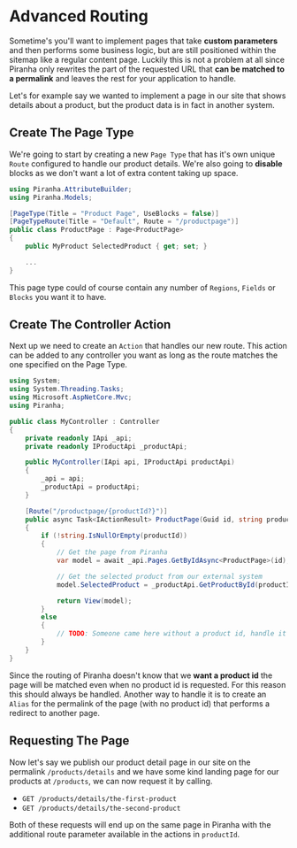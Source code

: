# Advanced Routing

Sometime's you'll want to implement pages that take **custom parameters** and then performs some business logic, but are still positioned within the sitemap like a regular content page. Luckily this is not a problem at all since Piranha only rewrites the part of the requested URL that **can be matched to a permalink** and leaves the rest for your application to handle.

Let's for example say we wanted to implement a page in our site that shows details about a product, but the product data is in fact in another system.

## Create The Page Type

We're going to start by creating a new `Page Type` that has it's own unique `Route` configured to handle our product details. We're also going to **disable** blocks as we don't want a lot of extra content taking up space.

~~~ csharp
using Piranha.AttributeBuilder;
using Piranha.Models;

[PageType(Title = "Product Page", UseBlocks = false)]
[PageTypeRoute(Title = "Default", Route = "/productpage")]
public class ProductPage : Page<ProductPage>
{
    public MyProduct SelectedProduct { get; set; }

    ...
}
~~~

This page type could of course contain any number of `Regions`, `Fields` or `Blocks` you want it to have.

## Create The Controller Action

Next up we need to create an `Action` that handles our new route. This action can be added to any controller you want as long as the route matches the one specified on the Page Type.

~~~ csharp
using System;
using System.Threading.Tasks;
using Microsoft.AspNetCore.Mvc;
using Piranha;

public class MyController : Controller
{
    private readonly IApi _api;
    private readonly IProductApi _productApi;

    public MyController(IApi api, IProductApi productApi)
    {
        _api = api;
        _productApi = productApi;
    }

    [Route("/productpage/{productId?}")]
    public async Task<IActionResult> ProductPage(Guid id, string productId = null)
    {
        if (!string.IsNullOrEmpty(productId))
        {
            // Get the page from Piranha
            var model = await _api.Pages.GetByIdAsync<ProductPage>(id);

            // Get the selected product from our external system
            model.SelectedProduct = _productApi.GetProductById(productId);

            return View(model);
        }
        else
        {
            // TODO: Someone came here without a product id, handle it gracefully.
        }
    }
}
~~~

Since the routing of Piranha doesn't know that we **want a product id** the page will be matched even when no product id is requested. For this reason this should always be handled. Another way to handle it is to create an `Alias` for the permalink of the page (with no product id) that performs a redirect to another page.

## Requesting The Page

Now let's say we publish our product detail page in our site on the permalink `/products/details` and we have some kind landing page for our products at `/products`, we can now request it by calling.

* `GET /products/details/the-first-product`
* `GET /products/details/the-second-product`

Both of these requests will end up on the same page in Piranha with the additional route parameter available in the actions in `productId`.